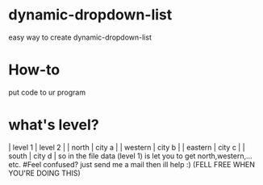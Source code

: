 # dynamic-dropdown-list
easy way to create dynamic-dropdown-list
# How-to
put code to ur program
# what's level?
| level 1 | level 2 |
| north | city a |
| western | city b |
| eastern | city c |
| south | city d |
so in the file data (level 1) is let you to get north,western,... etc.
#Feel confused?
just send me a mail then ill help :) (FELL FREE WHEN YOU'RE DOING THIS)
